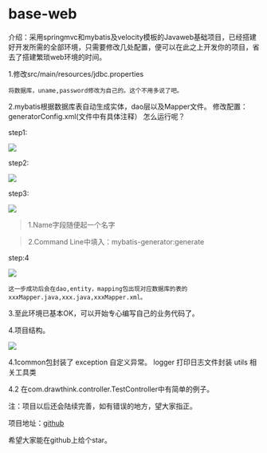 # base-web
介绍：采用springmvc和mybatis及velocity模板的Javaweb基础项目，已经搭建好开发所需的全部环境，只需要修改几处配置，便可以在此之上开发你的项目，省去了搭建繁琐web环境的时间。

1.修改src/main/resources/jdbc.properties

    将数据库，uname,password修改为自己的。这个不用多说了吧。
    
2.mybatis根据数据库表自动生成实体，dao层以及Mapper文件。
      修改配置：generatorConfig.xml(文件中有具体注释）
   怎么运行呢？
   
   step1:
   
   ![](https://github.com/drawthink/base-web/blob/master/img/step1.png?raw=true)
   
   step2:
   
   ![](https://github.com/drawthink/base-web/blob/master/img/step2.png?raw=true)
    
   step3:
   
   ![](https://github.com/drawthink/base-web/blob/master/img/step3.png?raw=true)
   
>1.Name字段随便起一个名字

>2.Command Line中填入：mybatis-generator:generate

   step:4
   
   ![](https://github.com/drawthink/base-web/blob/master/img/step4.png?raw=true)
   
    这一步成功后会在dao,entity，mapping包出现对应数据库的表的xxxMapper.java,xxx.java,xxxMapper.xml。
  
3.至此环境已基本OK，可以开始专心编写自己的业务代码了。

4.项目结构。

![](https://github.com/drawthink/base-web/blob/master/img/tree.png?raw=true)

4.1common包封装了
    exception   自定义异常。
    logger      打印日志文件封装
    utils       相关工具类
    
4.2 在com.drawthink.controller.TestController中有简单的例子。

注：项目以后还会陆续完善，如有错误的地方，望大家指正。

项目地址：[github](https://github.com/drawthink/base-web)

希望大家能在github上给个star。